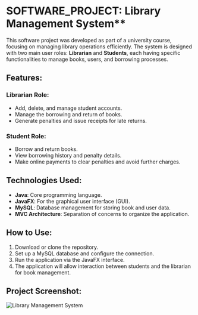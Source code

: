 # SOFTWARE_PROJECT: Library Management System**

This software project was developed as part of a university course, focusing on managing library operations efficiently. The system is designed with two main user roles: **Librarian** and **Students**, each having specific functionalities to manage books, users, and borrowing processes.

## **Features:**

### **Librarian Role:**
- Add, delete, and manage student accounts.
- Manage the borrowing and return of books.
- Generate penalties and issue receipts for late returns.

### **Student Role:**
- Borrow and return books.
- View borrowing history and penalty details.
- Make online payments to clear penalties and avoid further charges.

## **Technologies Used:**
- **Java**: Core programming language.
- **JavaFX**: For the graphical user interface (GUI).
- **MySQL**: Database management for storing book and user data.
- **MVC Architecture**: Separation of concerns to organize the application.

## **How to Use:**
1. Download or clone the repository.
2. Set up a MySQL database and configure the connection.
3. Run the application via the JavaFX interface.
4. The application will allow interaction between students and the librarian for book management.

## **Project Screenshot:**
![Library Management System](./path-to-your-screenshot.png)

